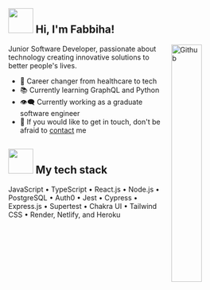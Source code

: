 <h2><img src="https://media.giphy.com/media/mGcNjsfWAjY5AEZNw6/giphy.gif" width="50"> Hi, I'm Fabbiha!</h2>

<img width="35%" align="right" alt="Github" src="https://media.giphy.com/media/v1.Y2lkPTc5MGI3NjExMTBlM2I1YWQ5OTc5ZmY0NTUyNTliMTYyODg4NWNlZTU1NzU3MDFhOCZjdD1z/IQebREsGFRXmo/giphy.gif"/>

Junior Software Developer, passionate about technology creating innovative solutions to better people's lives. 

- 💼 Career changer from healthcare to tech
- 📚 Currently learning GraphQL and Python
- 👁‍🗨 Currently working as a graduate software engineer
- 💌 If you would like to get in touch, don't be afraid to [contact](https://www.linkedin.com/in/fwabbiha) me

## <img src="https://raw.githubusercontent.com/innng/innng/master/assets/kyubey.gif" width="50"/> My tech stack

JavaScript • TypeScript • React.js • Node.js • PostgreSQL • Auth0 • Jest • Cypress • Express.js • Supertest • Chakra UI • Tailwind CSS • Render, Netlify, and Heroku
